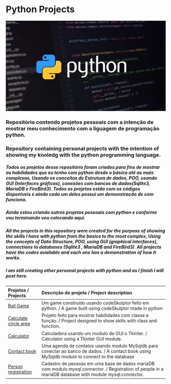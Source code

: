 # Python Projects

![](.img/py.jpg)

### **Repositório contendo projetos pessoais com a intenção de mostrar meu conhecimento com a liguagem de programação python.**
### **Repository containing personal projects with the intention of showing my knoledg with the python programming language.**

##### Todos os projetos desse repositório foram criados para fins de mostrar as habilidades que eu tenho com python desde o básico até as mais complexas, Usando os conceitos de Estrutura de dados, POO, usando GUI (Interfaces gráficas), conexões com bancos de dados(Sqlite3, MariaDB e FireBird3). Todos os projetos estão com os códigos disponíveis e ainda cada um deles possui um demonstração de com funciona.
##### Ainda estou criando outros projetos pessoais com python e conforme vou terminando vou colocando aqui.

#####  All the projects in this repository were created for the purpose of showing the skills I have with python from the basics to the most complex, Using the concepts of Data Structure, POO, using GUI (graphical interfaces), connections to databases (Sqlite3 , MariaDB and FireBird3). All projects have the codes available and each one has a demonstration of how it works.
##### I am still creating other personal projects with python and as I finish I will post here.

 

| Projetos / Projects           | Descrição do projeto /  Project description                                            |
|:------------------- |:----------------------------------------------------------------- |
| [Ball Game](https://github.com/fabianobasso/Python_Projects/tree/master/Ball%20Game) | Um game construido usando codeSkulptor feito em python. / A game built using codeSkulptor made in python |
| [Calculate circle area](https://github.com/fabianobasso/Python_Projects/tree/master/calculate%20circle%20area)     |   Projeto feito para mostrar habilidades com classe e função.  /  Project designed to show skills with class and function.            |
| [Calculator](https://github.com/fabianobasso/Python_Projects/tree/master/Calculator)   | Calculadora usando um modulo de GUI o Tkinter. / Calculator using a Tkinter GUI module.                 |
| [Contact book](https://github.com/fabianobasso/Python_Projects/tree/master/Contact%20book)   | Uma agenda de contatos  usando modulo MySqldb para conectar ao banco de dados. / A contact book using MySqldb module to connect to the database                |
| [Person registration](https://github.com/fabianobasso/Python_Projects/tree/master/person%20registration%20-%20V2.0)   |    Cadastro de pessoas em uma base de dados mariaDB com modulo mysql.connector. /  Registration of people in a mariaDB database with module mysql.connector.           |

